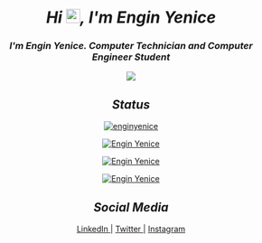 <h1 align="center"><b><i>Hi <img src="https://media.giphy.com/media/hvRJCLFzcasrR4ia7z/giphy.gif" width="25px">, I'm Engin Yenice</i></b></h1>

<h3 align="center"><i> I'm Engin Yenice. Computer Technician and Computer Engineer Student </i></h3>

<p align="center">
<a align="center"  href="https://enginyenice.com/">
  <img align="center"  src="https://github-profile-trophy.vercel.app/?username=enginyenice&no-frame=true&column=7&include_all_commits=true&count_private=true&show_icons=true&theme=dracula&margin-w=15"> 
</a>
</p>
<h2 align="center"><i>Status</i></h2>
<p align="center">
<a href="https://enginyenice.com/">
<img align="center" src="https://github-readme-stats.vercel.app/api/top-langs?username=enginyenice&show_icons=true&theme=dracula&include_all_commits=true&count_private=true&layout=compact" alt="enginyenice" /
</a>
</p>


<p align="center">
<a href="https://enginyenice.com/">
<img align="center" src="https://github-readme-streak-stats.herokuapp.com/?user=enginyenice&show_icons=true&theme=dracula&include_all_commits=true&count_private=true" alt="Engin Yenice" />
</a>
</p>

<p align="center">
<a href="https://enginyenice.com/">
<img align="center" src="https://github-readme-stats.vercel.app/api?username=enginyenice&show_icons=true&theme=dracula&include_all_commits=true&count_private=true" alt="Engin Yenice" />
</a>
</p>


<p align="center">
<a href="https://enginyenice.com/">
<img align="center" src="https://www.codewars.com/users/enginyenice/badges/large" alt="Engin Yenice" />
</a>
</p>



<h2 align="center"><i>Social Media</i></h2>
<p align="center">
<a href="https://www.linkedin.com/in/enginyenice/">
  LinkedIn
</a>
 | 
<a href="https://twitter.com/yenice_engin">
  Twitter
</a>
 | 
<a href="https://www.instagram.com/ngn.yenice/">
  Instagram
</a>
</p>






